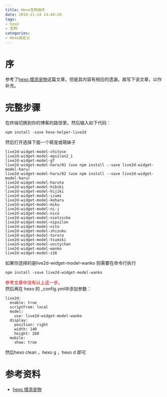 ```yaml
---
title: Hexo宠物插件
date: 2018-11-24 14:49:26
tags:
- hexo
- 宠物
categories:
- Hexo自定义
---
```

# 序
参考了[hexo 增添宠物](https://blog.csdn.net/qq_43020645/article/details/82794092)这篇文章，但是其内容有相应的遗漏，故写下该文章，以作补充。
# 完整步骤
在终端切换到你的博客的路径里，然后输入如下代码：
```
npm install -save hexo-helper-live2d
```
然后打开选择下面一个萌宠或萌妹子
```
live2d-widget-model-chitose
live2d-widget-model-epsilon2_1
live2d-widget-model-gf
live2d-widget-model-haru/01 (use npm install --save live2d-widget-model-haru)
live2d-widget-model-haru/02 (use npm install --save live2d-widget-model-haru)
live2d-widget-model-haruto
live2d-widget-model-hibiki
live2d-widget-model-hijiki
live2d-widget-model-izumi
live2d-widget-model-koharu
live2d-widget-model-miku
live2d-widget-model-ni-j
live2d-widget-model-nico
live2d-widget-model-nietzsche
live2d-widget-model-nipsilon
live2d-widget-model-nito
live2d-widget-model-shizuku
live2d-widget-model-tororo
live2d-widget-model-tsumiki
live2d-widget-model-unitychan
live2d-widget-model-wanko
live2d-widget-model-z16

```
如果你选择的是live2d-widget-model-wanko
则需要在命令行执行
```
npm install -save live2d-widget-model-wanko
```
<font color=#FF0000>参考文章中没有以上这一步。</font>  
然后再在 hexo 的 _config.yml中添加参数：
```
live2d:
  enable: true
  scriptFrom: local
  model:
    use: live2d-widget-model-wanko
  display:
    position: right
    width: 140
    height: 260
  mobile:
    show: true
```
然后hexo clean ，hexo g ，hexo d 即可  
# 参考资料
* [hexo 增添宠物](https://blog.csdn.net/qq_43020645/article/details/82794092)
